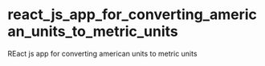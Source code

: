 # react_js_app_for_converting_american_units_to_metric_units
REact js app for converting american units to metric units
